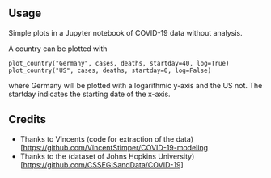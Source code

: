 ## Usage

Simple plots in a Jupyter notebook of COVID-19 data without analysis. 


A country can be plotted with

```
plot_country("Germany", cases, deaths, startday=40, log=True)
plot_country("US", cases, deaths, startday=0, log=False)
```

where Germany will be plotted with a logarithmic y-axis and the US not. The startday indicates the starting date of the x-axis.

## Credits

* Thanks to Vincents (code for extraction of the data)[https://github.com/VincentStimper/COVID-19-modeling
* Thanks to the (dataset of Johns Hopkins University)[https://github.com/CSSEGISandData/COVID-19] 
